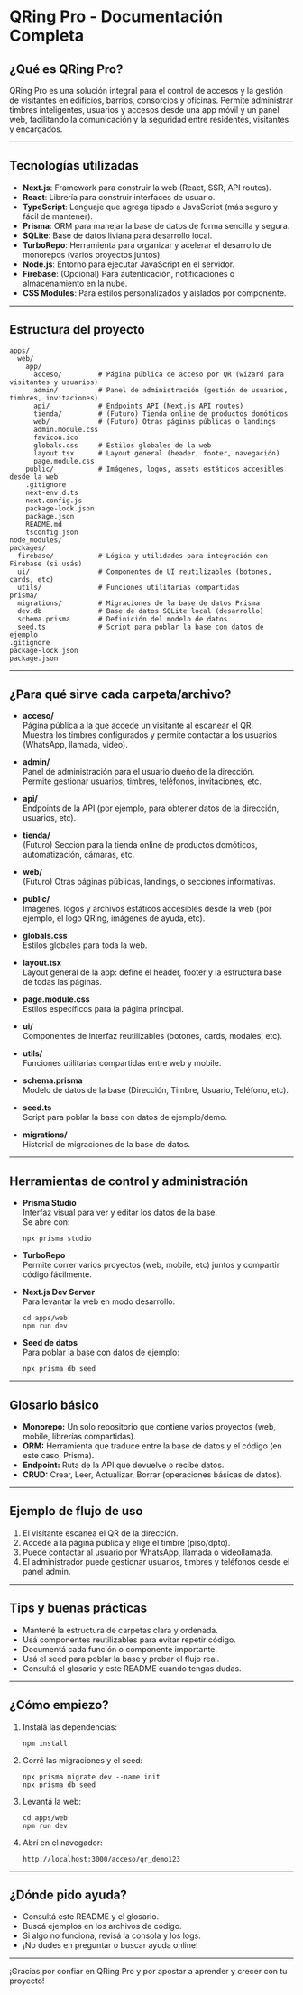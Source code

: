 # QRing Pro - Documentación Completa

## ¿Qué es QRing Pro?
QRing Pro es una solución integral para el control de accesos y la gestión de visitantes en edificios, barrios, consorcios y oficinas. Permite administrar timbres inteligentes, usuarios y accesos desde una app móvil y un panel web, facilitando la comunicación y la seguridad entre residentes, visitantes y encargados.

---

## Tecnologías utilizadas
- **Next.js**: Framework para construir la web (React, SSR, API routes).
- **React**: Librería para construir interfaces de usuario.
- **TypeScript**: Lenguaje que agrega tipado a JavaScript (más seguro y fácil de mantener).
- **Prisma**: ORM para manejar la base de datos de forma sencilla y segura.
- **SQLite**: Base de datos liviana para desarrollo local.
- **TurboRepo**: Herramienta para organizar y acelerar el desarrollo de monorepos (varios proyectos juntos).
- **Node.js**: Entorno para ejecutar JavaScript en el servidor.
- **Firebase**: (Opcional) Para autenticación, notificaciones o almacenamiento en la nube.
- **CSS Modules**: Para estilos personalizados y aislados por componente.

---

## Estructura del proyecto

```
apps/
  web/
    app/
      acceso/         # Página pública de acceso por QR (wizard para visitantes y usuarios)
      admin/          # Panel de administración (gestión de usuarios, timbres, invitaciones)
      api/            # Endpoints API (Next.js API routes)
      tienda/         # (Futuro) Tienda online de productos domóticos
      web/            # (Futuro) Otras páginas públicas o landings
      admin.module.css
      favicon.ico
      globals.css     # Estilos globales de la web
      layout.tsx      # Layout general (header, footer, navegación)
      page.module.css
    public/           # Imágenes, logos, assets estáticos accesibles desde la web
    .gitignore
    next-env.d.ts
    next.config.js
    package-lock.json
    package.json
    README.md
    tsconfig.json
node_modules/
packages/
  firebase/           # Lógica y utilidades para integración con Firebase (si usás)
  ui/                 # Componentes de UI reutilizables (botones, cards, etc)
  utils/              # Funciones utilitarias compartidas
prisma/
  migrations/         # Migraciones de la base de datos Prisma
  dev.db              # Base de datos SQLite local (desarrollo)
  schema.prisma       # Definición del modelo de datos
  seed.ts             # Script para poblar la base con datos de ejemplo
.gitignore
package-lock.json
package.json
```

---

## ¿Para qué sirve cada carpeta/archivo?

- **acceso/**  
  Página pública a la que accede un visitante al escanear el QR.  
  Muestra los timbres configurados y permite contactar a los usuarios (WhatsApp, llamada, video).

- **admin/**  
  Panel de administración para el usuario dueño de la dirección.  
  Permite gestionar usuarios, timbres, teléfonos, invitaciones, etc.

- **api/**  
  Endpoints de la API (por ejemplo, para obtener datos de la dirección, usuarios, etc).

- **tienda/**  
  (Futuro) Sección para la tienda online de productos domóticos, automatización, cámaras, etc.

- **web/**  
  (Futuro) Otras páginas públicas, landings, o secciones informativas.

- **public/**  
  Imágenes, logos y archivos estáticos accesibles desde la web (por ejemplo, el logo QRing, imágenes de ayuda, etc).

- **globals.css**  
  Estilos globales para toda la web.

- **layout.tsx**  
  Layout general de la app: define el header, footer y la estructura base de todas las páginas.

- **page.module.css**  
  Estilos específicos para la página principal.

- **ui/**  
  Componentes de interfaz reutilizables (botones, cards, modales, etc).

- **utils/**  
  Funciones utilitarias compartidas entre web y mobile.

- **schema.prisma**  
  Modelo de datos de la base (Dirección, Timbre, Usuario, Teléfono, etc).

- **seed.ts**  
  Script para poblar la base con datos de ejemplo/demo.

- **migrations/**  
  Historial de migraciones de la base de datos.

---

## Herramientas de control y administración

- **Prisma Studio**  
  Interfaz visual para ver y editar los datos de la base.  
  Se abre con:  
  ```
  npx prisma studio
  ```

- **TurboRepo**  
  Permite correr varios proyectos (web, mobile, etc) juntos y compartir código fácilmente.

- **Next.js Dev Server**  
  Para levantar la web en modo desarrollo:  
  ```
  cd apps/web
  npm run dev
  ```

- **Seed de datos**  
  Para poblar la base con datos de ejemplo:  
  ```
  npx prisma db seed
  ```

---

## Glosario básico

- **Monorepo:** Un solo repositorio que contiene varios proyectos (web, mobile, librerías compartidas).
- **ORM:** Herramienta que traduce entre la base de datos y el código (en este caso, Prisma).
- **Endpoint:** Ruta de la API que devuelve o recibe datos.
- **CRUD:** Crear, Leer, Actualizar, Borrar (operaciones básicas de datos).

---

## Ejemplo de flujo de uso

1. El visitante escanea el QR de la dirección.
2. Accede a la página pública y elige el timbre (piso/dpto).
3. Puede contactar al usuario por WhatsApp, llamada o videollamada.
4. El administrador puede gestionar usuarios, timbres y teléfonos desde el panel admin.

---

## Tips y buenas prácticas

- Mantené la estructura de carpetas clara y ordenada.
- Usá componentes reutilizables para evitar repetir código.
- Documentá cada función o componente importante.
- Usá el seed para poblar la base y probar el flujo real.
- Consultá el glosario y este README cuando tengas dudas.

---

## ¿Cómo empiezo?

1. Instalá las dependencias:
   ```
   npm install
   ```
2. Corré las migraciones y el seed:
   ```
   npx prisma migrate dev --name init
   npx prisma db seed
   ```
3. Levantá la web:
   ```
   cd apps/web
   npm run dev
   ```
4. Abrí en el navegador:
   ```
   http://localhost:3000/acceso/qr_demo123
   ```

---

## ¿Dónde pido ayuda?
- Consultá este README y el glosario.
- Buscá ejemplos en los archivos de código.
- Si algo no funciona, revisá la consola y los logs.
- ¡No dudes en preguntar o buscar ayuda online!

---

¡Gracias por confiar en QRing Pro y por apostar a aprender y crecer con tu proyecto! 